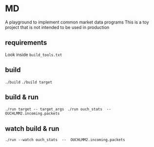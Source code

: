 # MD

A playground to implement common market data programs
This is a toy project that is not intended to be used in production

## requirements

Look inside `build_tools.txt`

## build

`./build`
`./build target`

## build & run

`./run target -- target_args `
`./run ouch_stats  --  OUCHLMM2.incoming.packets`

## watch build & run

`./run --watch ouch_stats  --  OUCHLMM2.incoming.packets`
